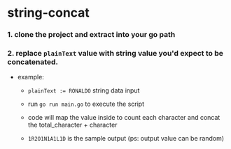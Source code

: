 # string-concat

### 1. clone the project and extract into your go path

### 2. replace ```plainText``` value with string value you'd expect to be concatenated.
   
-   example:
    - ```plainText := RONALDO``` string data input

    - run ```go run main.go``` to execute the script
        
    - code will map the value inside to count each character and concat the total_character + character
        
    - ```1R2O1N1A1L1D``` is the sample output (ps: output value can be random)


